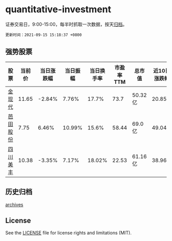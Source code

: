 # quantitative-investment

证券交易日，9:00-15:00，每半时抓取一次数据，按天[归档](archives)。

`更新时间：2021-09-15 15:18:37 +0800`

## 强势股票

|股票|当前价|当日涨跌幅|当日振幅|当日换手率|市盈率TTM|总市值|近10日涨跌幅|
|----|----|----|----|----|----|----|----|
|[金现代](https://xueqiu.com/S/SZ300830)|11.65|-2.84%|7.76%|17.7%|73.7|50.32亿|20.85%|
|[芭田股份](https://xueqiu.com/S/SZ002170)|7.75|6.46%|10.99%|15.6%|58.44|69.0亿|49.04%|
|[四川美丰](https://xueqiu.com/S/SZ000731)|10.38|-3.35%|7.17%|18.02%|22.53|61.16亿|38.96%|

## 历史归档

[archives](archives)

## License

See the [LICENSE](LICENSE) file for license rights and limitations (MIT).